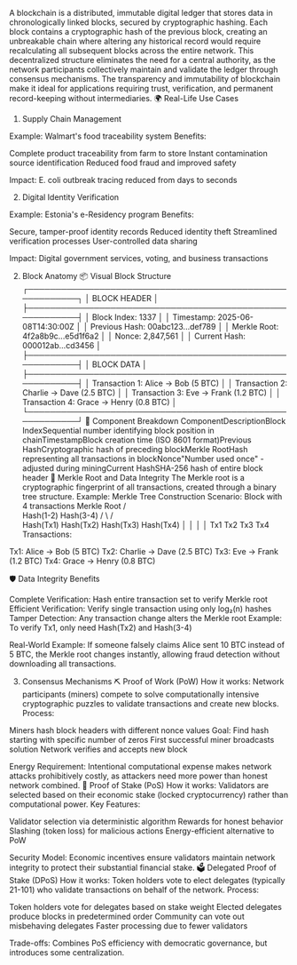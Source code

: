 A blockchain is a distributed, immutable digital ledger that stores data in chronologically linked blocks, secured by cryptographic hashing. Each block contains a cryptographic hash of the previous block, creating an unbreakable chain where altering any historical record would require recalculating all subsequent blocks across the entire network. This decentralized structure eliminates the need for a central authority, as the network participants collectively maintain and validate the ledger through consensus mechanisms. The transparency and immutability of blockchain make it ideal for applications requiring trust, verification, and permanent record-keeping without intermediaries.
🌍 Real-Life Use Cases
1. Supply Chain Management

Example: Walmart's food traceability system
Benefits:

Complete product traceability from farm to store
Instant contamination source identification
Reduced food fraud and improved safety


Impact: E. coli outbreak tracing reduced from days to seconds

2. Digital Identity Verification

Example: Estonia's e-Residency program
Benefits:

Secure, tamper-proof identity records
Reduced identity theft
Streamlined verification processes
User-controlled data sharing


Impact: Digital government services, voting, and business transactions





2. Block Anatomy
📦 Visual Block Structure
┌─────────────────────────────────────────────────────────┐
│                      BLOCK HEADER                      │
├─────────────────────────────────────────────────────────┤
│ Block Index: 1337                                      │
│ Timestamp: 2025-06-08T14:30:00Z                       │
│ Previous Hash: 00abc123...def789                       │
│ Merkle Root: 4f2a8b9c...e5d1f6a2                      │
│ Nonce: 2,847,561                                       │
│ Current Hash: 000012ab...cd3456                        │
├─────────────────────────────────────────────────────────┤
│                     BLOCK DATA                          │
├─────────────────────────────────────────────────────────┤
│ Transaction 1: Alice → Bob (5 BTC)                     │
│ Transaction 2: Charlie → Dave (2.5 BTC)                │
│ Transaction 3: Eve → Frank (1.2 BTC)                   │
│ Transaction 4: Grace → Henry (0.8 BTC)                 │
└─────────────────────────────────────────────────────────┘
🔧 Component Breakdown
ComponentDescriptionBlock IndexSequential number identifying block position in chainTimestampBlock creation time (ISO 8601 format)Previous HashCryptographic hash of preceding blockMerkle RootHash representing all transactions in blockNonce"Number used once" - adjusted during miningCurrent HashSHA-256 hash of entire block header
🌳 Merkle Root and Data Integrity
The Merkle root is a cryptographic fingerprint of all transactions, created through a binary tree structure.
Example: Merkle Tree Construction
Scenario: Block with 4 transactions
                    Merkle Root
                   /            \
            Hash(1-2)              Hash(3-4)
           /        \             /        \
      Hash(Tx1)  Hash(Tx2)   Hash(Tx3)  Hash(Tx4)
        │          │           │          │
       Tx1        Tx2         Tx3        Tx4
Transactions:

Tx1: Alice → Bob (5 BTC)
Tx2: Charlie → Dave (2.5 BTC)
Tx3: Eve → Frank (1.2 BTC)
Tx4: Grace → Henry (0.8 BTC)

🛡️ Data Integrity Benefits

Complete Verification: Hash entire transaction set to verify Merkle root
Efficient Verification: Verify single transaction using only log₂(n) hashes
Tamper Detection: Any transaction change alters the Merkle root
Example: To verify Tx1, only need Hash(Tx2) and Hash(3-4)


Real-World Example: If someone falsely claims Alice sent 10 BTC instead of 5 BTC, the Merkle root changes instantly, allowing fraud detection without downloading all transactions.




3. Consensus Mechanisms
⛏️ Proof of Work (PoW)
How it works: Network participants (miners) compete to solve computationally intensive cryptographic puzzles to validate transactions and create new blocks.
Process:

Miners hash block headers with different nonce values
Goal: Find hash starting with specific number of zeros
First successful miner broadcasts solution
Network verifies and accepts new block

Energy Requirement: Intentional computational expense makes network attacks prohibitively costly, as attackers need more power than honest network combined.
🏦 Proof of Stake (PoS)
How it works: Validators are selected based on their economic stake (locked cryptocurrency) rather than computational power.
Key Features:

Validator selection via deterministic algorithm
Rewards for honest behavior
Slashing (token loss) for malicious actions
Energy-efficient alternative to PoW

Security Model: Economic incentives ensure validators maintain network integrity to protect their substantial financial stake.
🗳️ Delegated Proof of Stake (DPoS)
How it works: Token holders vote to elect delegates (typically 21-101) who validate transactions on behalf of the network.
Process:

Token holders vote for delegates based on stake weight
Elected delegates produce blocks in predetermined order
Community can vote out misbehaving delegates
Faster processing due to fewer validators

Trade-offs: Combines PoS efficiency with democratic governance, but introduces some centralization.
